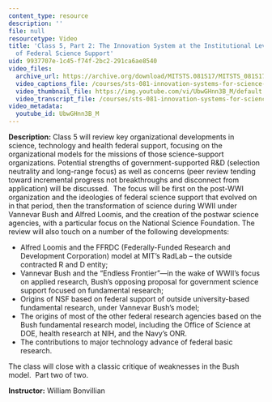 ```yaml
---
content_type: resource
description: ''
file: null
resourcetype: Video
title: 'Class 5, Part 2: The Innovation System at the Institutional Level & The Organization
  of Federal Science Support'
uid: 9937707e-1c45-f74f-2bc2-291ca6ae8540
video_files:
  archive_url: https://archive.org/download/MITSTS.081S17/MITSTS_081S17_Class05_2_300k.mp4
  video_captions_file: /courses/sts-081-innovation-systems-for-science-technology-energy-manufacturing-and-health-spring-2017/bc9088e7bf145f0d8e35812feba9dce1_UbwGHnn3B_M.vtt
  video_thumbnail_file: https://img.youtube.com/vi/UbwGHnn3B_M/default.jpg
  video_transcript_file: /courses/sts-081-innovation-systems-for-science-technology-energy-manufacturing-and-health-spring-2017/5c7cd008af6b08730cf6a3698e690515_UbwGHnn3B_M.pdf
video_metadata:
  youtube_id: UbwGHnn3B_M
---
```


**Description:** Class 5 will review key organizational developments in science, technology and health federal support, focusing on the organizational models for the missions of those science-support organizations. Potential strengths of government-supported R&D (selection neutrality and long-range focus) as well as concerns (peer review tending toward incremental progress not breakthroughs and disconnect from application) will be discussed.  The focus will be first on the post-WWI organization and the ideologies of federal science support that evolved on in that period, then the transformation of science during WWII under Vannevar Bush and Alfred Loomis, and the creation of the postwar science agencies, with a particular focus on the National Science Foundation. The review will also touch on a number of the following developments: 

*   Alfred Loomis and the FFRDC (Federally-Funded Research and Development Corporation) model at MIT’s RadLab – the outside contracted R and D entity;
*   Vannevar Bush and the “Endless Frontier”—in the wake of WWII’s focus on applied research, Bush’s opposing proposal for government science support focused on fundamental research; 
*   Origins of NSF based on federal support of outside university-based fundamental research, under Vannevar Bush’s model;
*   The origins of most of the other federal research agencies based on the Bush fundamental research model, including the Office of Science at DOE, health research at NIH, and the Navy’s ONR. 
*   The contributions to major technology advance of federal basic research.

The class will close with a classic critique of weaknesses in the Bush model.  Part two of two.

**Instructor:** William Bonvillian